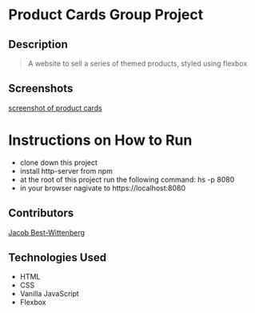# Product Cards Group Project

## Description
> A website to sell a series of themed products, styled using flexbox 

## Screenshots
[screenshot of product cards](https://raw.githubusercontent.com/jacob-bw/Group-Project-1.0/master/product%20cards%20screenshot.png)

# Instructions on How to Run
* clone down this project
* install http-server from npm
* at the root of this project run the following command: hs -p 8080
* in your browser nagivate to https://localhost:8080

## Contributors
[Jacob Best-Wittenberg](https://github.com/jacob-bw)

## Technologies Used
* HTML
* CSS
* Vanilla JavaScript
* Flexbox

